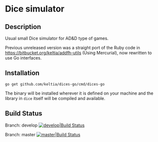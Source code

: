 # Dice simulator

## Description

Usual small Dice simulator for AD&D type of games.

Previous unreleased version was a straight port of the Ruby code in https://bitbucket.org/keltia/addfh-utils (Using Mercurial),
now rewritten to use Go interfaces.

## Installation

    go get github.com/keltia/dices-go/cmd/dices-go

The binary will be installed wherever it is defined on your machine and the library in `dice` itself will be compiled and available.

## Build Status

Branch: develop [![develop|Build Status](https://travis-ci.org/keltia/dices-go.svg?branch=develop)](http://travis-ci.org/keltia/dices-go/tree/develop)

Branch: master  [![master|Build Status](https://travis-ci.org/keltia/dices-go.svg?branch=master)](http://travis-ci.org/keltia/dices-go)
